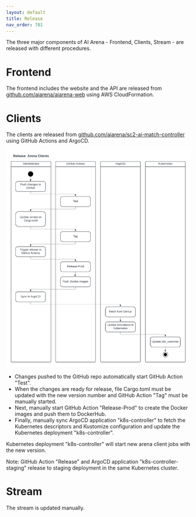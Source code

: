 ```yaml
---
layout: default
title: Release
nav_order: 701
---
```


The three major components of AI Arena - Frontend, Clients, Stream - are released with different procedures.

# Frontend

The frontend includes the website and the API are released from [github.com/aiarena/aiarena-web](https://github.com/aiarena/aiarena-web) using AWS CloudFormation.

# Clients

The clients are released from [github.com/aiarena/sc2-ai-match-controller](https://github.com/aiarena/sc2-ai-match-controller) using GitHub Actions and ArgoCD.

![GitHub](images/release-clients.png)

* Changes pushed to the GitHub repo automatically start GitHub Action "Test".
* When the changes are ready for release, file Cargo.toml must be updated with the new version number and GitHub Action "Tag" must be manually started.
* Next, manually start GitHub Action "Release-Prod" to create the Docker images and push them to DockerHub.
* Finally, manually sync ArgoCD application "k8s-controller" to fetch the Kubernetes descriptors and Kustomize configuration and update the Kubernetes deployment "k8s-controller".

Kubernetes deployment "k8s-controller" will start new arena client jobs with the new version.

Note: GitHub Action "Release" and ArgoCD application "k8s-controller-staging" release to staging deployment in the same Kubernetes cluster.

# Stream

The stream is updated manually.
